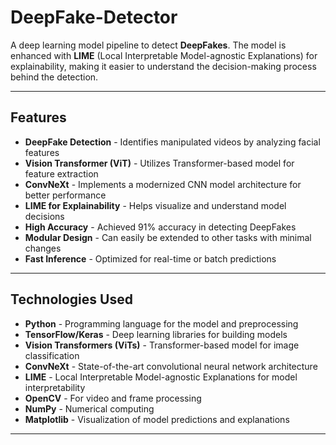 # DeepFake-Detector

A deep learning model pipeline to detect **DeepFakes**. The model is enhanced with **LIME** (Local Interpretable Model-agnostic Explanations) for explainability, making it easier to understand the decision-making process behind the detection.

---

## Features

- **DeepFake Detection** - Identifies manipulated videos by analyzing facial features  
- **Vision Transformer (ViT)** - Utilizes Transformer-based model for feature extraction  
- **ConvNeXt** - Implements a modernized CNN model architecture for better performance  
- **LIME for Explainability** - Helps visualize and understand model decisions  
- **High Accuracy** - Achieved 91% accuracy in detecting DeepFakes  
- **Modular Design** - Can easily be extended to other tasks with minimal changes  
- **Fast Inference** - Optimized for real-time or batch predictions  

---

## Technologies Used

- **Python** - Programming language for the model and preprocessing
- **TensorFlow/Keras** - Deep learning libraries for building models
- **Vision Transformers (ViTs)** - Transformer-based model for image classification
- **ConvNeXt** - State-of-the-art convolutional neural network architecture
- **LIME** - Local Interpretable Model-agnostic Explanations for model interpretability
- **OpenCV** - For video and frame processing
- **NumPy** - Numerical computing
- **Matplotlib** - Visualization of model predictions and explanations

---
